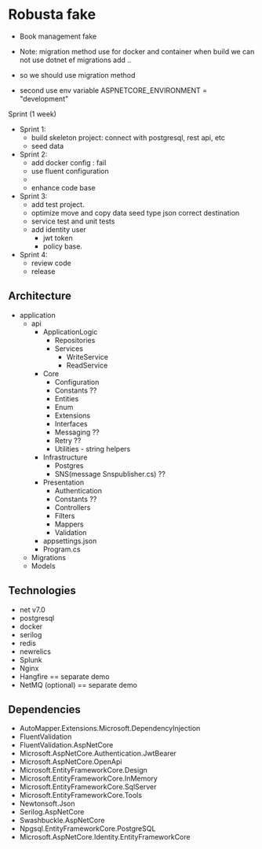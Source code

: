 # Robusta fake

- Book management fake

- Note: migration method use for docker and container when build we can not use dotnet ef migrations add ..
- so we should use migration method
- second  use env variable ASPNETCORE_ENVIRONMENT = "development"

Sprint (1 week)

- Sprint 1:
  - build skeleton project: connect with postgresql, rest api, etc
  - seed data
- Sprint 2:
  - add docker config : fail
  - use fluent configuration
  -  
  <!-- - Separate file configuration -->
  - enhance code base
- Sprint 3:
  - add test project.
  - optimize move and copy data seed type json correct destination
  - service test and unit tests
  - add identity user
    - jwt token
    - policy base.
- Sprint 4:
  - review code
  - release

## Architecture

- application
  - api
    - ApplicationLogic
      - Repositories
      - Services
        - WriteService
        - ReadService
    - Core
      - Configuration
      - Constants ??
      - Entities
      - Enum
      - Extensions
      - Interfaces
      - Messaging ??
      - Retry ??
      - Utilities - string helpers
    - Infrastructure
      - Postgres
      - SNS(message Snspublisher.cs) ??
    - Presentation
      - Authentication
      - Constants ??
      - Controllers
      - Filters
      - Mappers
      - Validation
    - appsettings.json
    - Program.cs
  - Migrations
  - Models

## Technologies

- net v7.0
- postgresql
- docker
- serilog
- redis
- newrelics
- Splunk
- Nginx
- Hangfire          == separate demo
- NetMQ (optional)  == separate demo


## Dependencies

- AutoMapper.Extensions.Microsoft.DependencyInjection  
- FluentValidation  
- FluentValidation.AspNetCore  
- Microsoft.AspNetCore.Authentication.JwtBearer  
- Microsoft.AspNetCore.OpenApi  
- Microsoft.EntityFrameworkCore.Design  
- Microsoft.EntityFrameworkCore.InMemory  
- Microsoft.EntityFrameworkCore.SqlServer  
- Microsoft.EntityFrameworkCore.Tools  
- Newtonsoft.Json  
- Serilog.AspNetCore  
- Swashbuckle.AspNetCore  
- Npgsql.EntityFrameworkCore.PostgreSQL
- Microsoft.AspNetCore.Identity.EntityFrameworkCore
